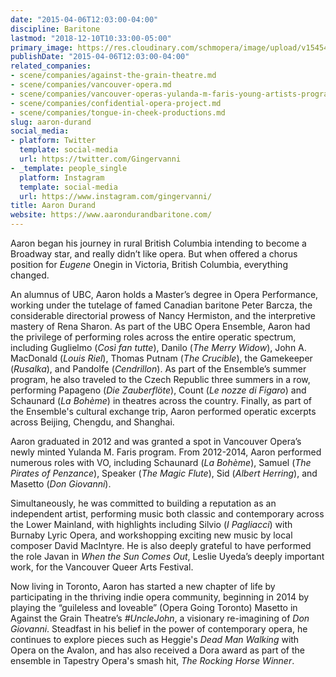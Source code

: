 ```yaml
---
date: "2015-04-06T12:03:00-04:00"
discipline: Baritone
lastmod: "2018-12-10T10:33:00-05:00"
primary_image: https://res.cloudinary.com/schmopera/image/upload/v1545409169/media/webhook-uploads/1428336212256/Aaron1_8x10-720x576.jpg.jpg
publishDate: "2015-04-06T12:03:00-04:00"
related_companies:
- scene/companies/against-the-grain-theatre.md
- scene/companies/vancouver-opera.md
- scene/companies/vancouver-operas-yulanda-m-faris-young-artists-program.md
- scene/companies/confidential-opera-project.md
- scene/companies/tongue-in-cheek-productions.md
slug: aaron-durand
social_media:
- platform: Twitter
  template: social-media
  url: https://twitter.com/Gingervanni
- _template: people_single
  platform: Instagram
  template: social-media
  url: https://www.instagram.com/gingervanni/
title: Aaron Durand
website: https://www.aarondurandbaritone.com/
---
```


Aaron began his journey in rural British Columbia intending to become a Broadway star, and really didn’t like opera. But when offered a chorus position for *Eugene* Onegin in Victoria, British Columbia, everything changed.

An alumnus of UBC, Aaron holds a Master’s degree in Opera Performance, working under the tutelage of famed Canadian baritone Peter Barcza, the considerable directorial prowess of Nancy Hermiston, and the interpretive mastery of Rena Sharon. As part of the UBC Opera Ensemble, Aaron had the privilege of performing roles across the entire operatic spectrum, including Guglielmo (*Così fan tutte*), Danilo (*The Merry Widow*), John A. MacDonald (*Louis Riel*), Thomas Putnam (*The Crucible*), the Gamekeeper (*Rusalka*), and Pandolfe (*Cendrillon*). As part of the Ensemble’s summer program, he also traveled to the Czech Republic three summers in a row, performing Papageno (*Die Zauberflöte*), Count (*Le nozze di Figaro*) and Schaunard (*La Bohème*) in theatres across the country. Finally, as part of the Ensemble's cultural exchange trip, Aaron performed operatic excerpts across Beijing, Chengdu, and Shanghai.

Aaron graduated in 2012 and was granted a spot in Vancouver Opera’s newly minted Yulanda M. Faris program. From 2012-2014, Aaron performed numerous roles with VO, including Schaunard (*La Bohème*), Samuel (*The Pirates of Penzance*), Speaker (*The Magic Flute*), Sid (*Albert Herring*), and Masetto (*Don Giovanni*).

Simultaneously, he was committed to building a reputation as an independent artist, performing music both classic and contemporary across the Lower Mainland, with highlights including Silvio (*I Pagliacci*) with Burnaby Lyric Opera, and workshopping exciting new music by local composer David MacIntyre. He is also deeply grateful to have performed the role Javan in *When the Sun Comes Out*, Leslie Uyeda’s deeply important work, for the Vancouver Queer Arts Festival.

Now living in Toronto, Aaron has started a new chapter of life by participating in the thriving indie opera community, beginning in 2014 by playing the “guileless and loveable” (Opera Going Toronto) Masetto in Against the Grain Theatre’s *#UncleJohn*, a visionary re-imagining of *Don Giovanni*. Steadfast in his belief in the power of contemporary opera, he continues to explore pieces such as Heggie's *Dead Man Walking* with Opera on the Avalon, and has also received a Dora award as part of the ensemble in Tapestry Opera's smash hit, *The Rocking Horse Winner*. 
